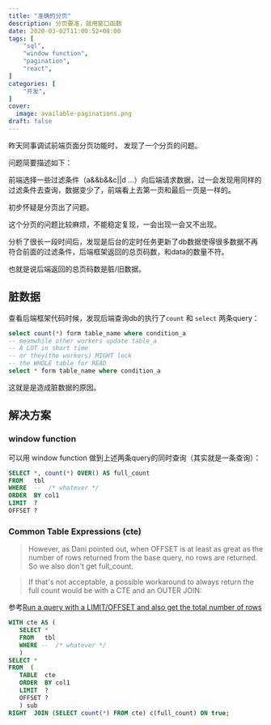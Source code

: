 ```yaml
---
title: "准确的分页"
description: 分页要准，就用窗口函数
date: 2020-03-02T11:00:52+08:00
tags: [
    "sql",
    "window function",
    "pagination",
    "react",
]
categories: [
    "开发",
]
cover:
  image: available-paginations.png
draft: false
---
```


昨天同事调试前端页面分页功能时， 发现了一个分页的问题。

问题简要描述如下：

前端选择一些过滤条件（a&&b&&c||d ...）向后端请求数据，过一会发现用同样的过滤条件去查询，数据变少了，前端看上去第一页和最后一页是一样的。

初步怀疑是分页出了问题。

这个分页的问题比较麻烦，不能稳定复现，一会出现一会又不出现。

分析了很长一段时间后，发现是后台的定时任务更新了db数据使得很多数据不再符合前面的过滤条件，后端框架返回的总页码数，和data的数量不符。

也就是说后端返回的总页码数是脏/旧数据。

## 脏数据
查看后端框架代码时候，发现后端查询db的执行了`count` 和 `select` 两条query：
```sql
select count(*) form table_name where condition_a
-- meamwhile other workers update table_a 
-- A LOT in short time
-- or they(the workers) MIGHT lock 
-- the WHOLE table for READ
select * form table_name where condition_a
```

这就是是造成脏数据的原因。

## 解决方案
### window function
可以用 window function 做到上述两条query的同时查询（其实就是一条查询）：
```sql
SELECT *, count(*) OVER() AS full_count
FROM   tbl
WHERE  --  /* whatever */
ORDER  BY col1
LIMIT  ?
OFFSET ?
```

### Common Table Expressions (cte)

> However, as Dani pointed out, when OFFSET is at least as great as the number of rows returned from the base query, no rows are returned. So we also don't get full_count.

> If that's not acceptable, a possible workaround to always return the full count would be with a CTE and an OUTER JOIN:

参考[Run a query with a LIMIT/OFFSET and also get the total number of rows](https://stackoverflow.com/questions/28888375/run-a-query-with-a-limit-offset-and-also-get-the-total-number-of-rows)
```sql
WITH cte AS (
   SELECT *
   FROM   tbl
   WHERE --  /* whatever */
   )
SELECT *
FROM  (
   TABLE  cte
   ORDER  BY col1
   LIMIT  ?
   OFFSET ?
   ) sub
RIGHT  JOIN (SELECT count(*) FROM cte) c(full_count) ON true;

```

